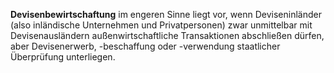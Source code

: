 **Devisenbewirtschaftung** im engeren Sinne liegt vor, wenn Deviseninländer (also inländische Unternehmen und Privatpersonen) zwar unmittelbar mit Devisenausländern außenwirtschaftliche Transaktionen abschließen dürfen, aber Devisenerwerb, -beschaffung oder -verwendung staatlicher Überprüfung unterliegen.